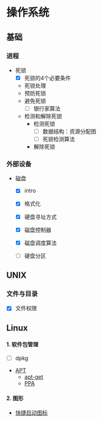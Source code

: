 # 操作系统

## 基础

### 进程

- 死锁
    - [x] 死锁的4个必要条件
    - 死锁处理
    - 预防死锁
    - 避免死锁
        - [ ] 银行家算法
    - 检测和解除死锁
        - 检测死锁
            - [ ] 数据结构：资源分配图
            - [ ] 死锁检测算法
        - 解除死锁


### 外部设备

- 磁盘
    - [x] intro
    - [x] 格式化
    - [x] 硬盘寻址方式
    - [x] 磁盘控制器
    - [x] 磁盘调度算法
    - [ ] 硬盘分区



## UNIX

### 文件与目录

- [x] 文件权限




## Linux


#### 1. 软件包管理

- [ ] dpkg
- [APT](/docs/linux/软件包管理/APT)
    - [apt-get](/docs/linux/软件包管理/APT/apt-get.md)
    - [PPA](/docs/linux/软件包管理/APT/PPA.md)


#### 2. 图形

- [快捷启动图标](/docs/linux/图形/快捷启动图标.md)

